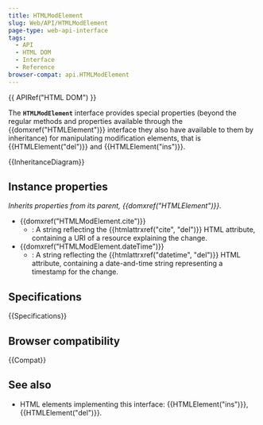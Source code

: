 ```yaml
---
title: HTMLModElement
slug: Web/API/HTMLModElement
page-type: web-api-interface
tags:
  - API
  - HTML DOM
  - Interface
  - Reference
browser-compat: api.HTMLModElement
---
```


{{ APIRef("HTML DOM") }}

The **`HTMLModElement`** interface provides special properties (beyond the regular methods and properties available through the {{domxref("HTMLElement")}} interface they also have available to them by inheritance) for manipulating modification elements, that is {{HTMLElement("del")}} and {{HTMLElement("ins")}}.

{{InheritanceDiagram}}

## Instance properties

_Inherits properties from its parent, {{domxref("HTMLElement")}}._

- {{domxref("HTMLModElement.cite")}}
  - : A string reflecting the {{htmlattrxref("cite", "del")}} HTML attribute, containing a URI of a resource explaining the change.
- {{domxref("HTMLModElement.dateTime")}}
  - : A string reflecting the {{htmlattrxref("datetime", "del")}} HTML attribute, containing a date-and-time string representing a timestamp for the change.

## Specifications

{{Specifications}}

## Browser compatibility

{{Compat}}

## See also

- HTML elements implementing this interface: {{HTMLElement("ins")}}, {{HTMLElement("del")}}.
